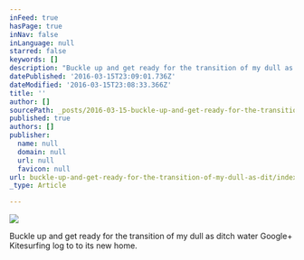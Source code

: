 ```yaml
---
inFeed: true
hasPage: true
inNav: false
inLanguage: null
starred: false
keywords: []
description: "Buckle up and get ready for the transition of my dull as ditch water Google+ Kitesurfing log to to its new home. \_"
datePublished: '2016-03-15T23:09:01.736Z'
dateModified: '2016-03-15T23:08:33.366Z'
title: ''
author: []
sourcePath: _posts/2016-03-15-buckle-up-and-get-ready-for-the-transition-of-my-dull-as-dit.md
published: true
authors: []
publisher:
  name: null
  domain: null
  url: null
  favicon: null
url: buckle-up-and-get-ready-for-the-transition-of-my-dull-as-dit/index.html
_type: Article

---
```

![](https://the-grid-user-content.s3-us-west-2.amazonaws.com/2588e2ab-7e39-4d9c-b33d-3954c7650207.jpg)

Buckle up and get ready for the transition of my dull as ditch water Google+ Kitesurfing log to to its new home.